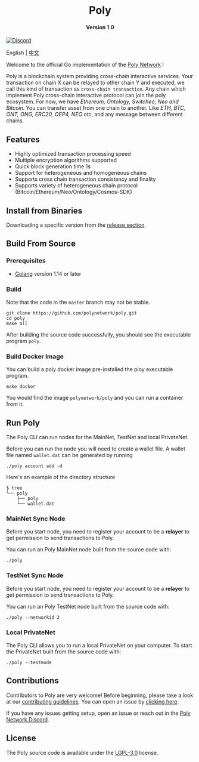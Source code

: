 
<h1 align="center">Poly</h1>
<h4 align="center">Version 1.0 </h4>

[![Discord](https://img.shields.io/discord/714677576194457602.svg)](https://discord.gg/y6MuEnq)

English | [中文](README_CN.md)

Welcome to the official Go implementation of the [Poly Network](https://www.poly.network/) !

Poly is a blockchain system providing cross-chain interactive services. Your transaction on chain X can be relayed to other chain Y and executed, we call this kind of transaction as `cross-chain transaction`. Any chain which implement Poly cross-chain interactive protocol can join the poly ecosystem. For now, we have *Ethereum, Ontology, Switcheo, Neo and Bitcoin*. You can transfer asset from one chain to another. Like *ETH, BTC, ONT, ONG, ERC20, OEP4, NEO etc*, and any message between different chains.

## Features
- Highly optimized transaction processing speed
- Multiple encryption algorithms supported
- Quick block generation time 1s
- Support for heterogeneous and homogeneous chains
- Supports cross chain transaction consistency and finality
- Supports variety of heterogeneous chain protocol (Bitcoin/Ethereum/Neo/Ontology/Cosmos-SDK)

## Install from Binaries

Downloading a specific version from the [release section](https://github.com/polynetwork/poly/releases).

## Build From Source

### Prerequisites

- [Golang](https://golang.org/doc/install) version 1.14 or later

### Build

Note that the code in the `master` branch may not be stable.

```shell
git clone https://github.com/polynetwork/poly.git
cd poly
make all
```

After building the source code successfully, you should see the executable program `poly`. 

### Build Docker Image

You can build a poly docker image pre-installed the ploy executable program.

```
make docker
```

You would find the image `polynetwork/poly` and you can run a container from it.

## Run Poly

The Poly CLI can run nodes for the MainNet, TestNet and local PrivateNet. 

Before you can run the node you will need to create a wallet file. A wallet file named `wallet.dat` can be generated by running

```shell
./poly account add -d
```

Here's an example of the directory structure

``` shell
$ tree
└── poly
    ├── poly
    └── wallet.dat
```

### MainNet Sync Node

Before you start node, you need to register your account to be a **relayer** to get permission to send transactions to Poly. 

You can run an Poly MainNet node built from the source code with:

```shell
./poly
```

### TestNet Sync Node

Before you start node, you need to register your account to be a **relayer** to get permission to send transactions to Poly. 

You can run an Poly TestNet node built from the source code with:

```shell
./poly --networkid 2 
```

### Local PrivateNet

The Poly CLI allows you to run a local PrivateNet on your computer. To start the PrivateNet built from the source code with:

```
./poly --testmode  
```

## Contributions

Contributors to Poly are very welcome! Before beginning, please take a look at our [contributing guidelines](CONTRIBUTING.md). You can open an issue by [clicking here](https://github.com/polynetwork/poly/issues/new).

If you have any issues getting setup, open an issue or reach out in the [Poly Network Discord](https://discord.gg/y6MuEnq).

## License

The Poly source code is available under the [LGPL-3.0](LICENSE) license.
